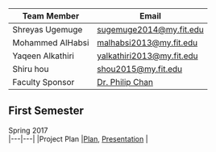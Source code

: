 |Team Member|Email|
|---|---|
| Shreyas Ugemuge | sugemuge2014@my.fit.edu |
| Mohammed AlHabsi | malhabsi2013@my.fit.edu |
| Yaqeen Alkathiri | yalkathiri2013@my.fit.edu |
| Shiru hou | shou2015@my.fit.edu |
|Faculty Sponsor |[Dr. Philip Chan](http://cs.fit.edu/~pkc/)|


## First Semester
Spring 2017 <br>
|---|---|
|Project Plan |[Plan](), [Presentation]() |



